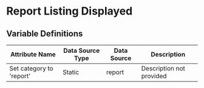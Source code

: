 # Report Listing Displayed

### 

## Variable Definitions

| Attribute Name|Data Source Type|Data Source|Description|
| --- | --- | --- | --- |
|Set category to 'report'|Static|report|Description not provided|



